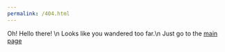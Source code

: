```yaml
---
permalink: /404.html
---
```

Oh! Hello there! \n
Looks like you wandered too far.\n
Just go to the [main page]()
